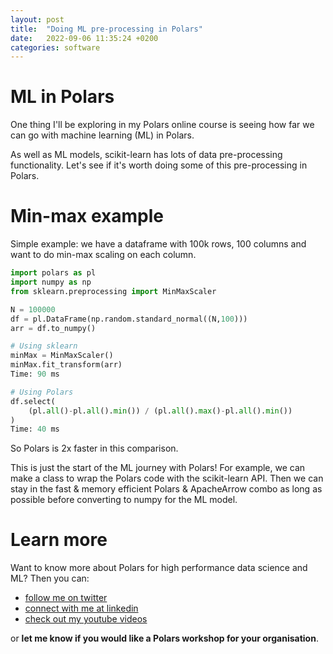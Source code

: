 ```yaml
---
layout: post
title:  "Doing ML pre-processing in Polars"
date:   2022-09-06 11:35:24 +0200
categories: software
---
```

# ML in Polars
One thing I'll be exploring in my Polars online course is seeing how far we can go with machine learning (ML) in Polars.

As well as ML models, scikit-learn has lots of data pre-processing functionality. Let's see if it's worth doing some of this pre-processing in Polars.

# Min-max example
Simple example: we have a dataframe with 100k rows, 100 columns and want to do min-max scaling on each column.
```python
import polars as pl
import numpy as np
from sklearn.preprocessing import MinMaxScaler

N = 100000
df = pl.DataFrame(np.random.standard_normal((N,100)))
arr = df.to_numpy()

# Using sklearn
minMax = MinMaxScaler()
minMax.fit_transform(arr)
Time: 90 ms

# Using Polars
df.select(
    (pl.all()-pl.all().min()) / (pl.all().max()-pl.all().min())
)
Time: 40 ms
```
So Polars is 2x faster in this comparison.

This is just the start of the ML journey with Polars! For example, we can make a class to wrap the Polars code with the scikit-learn API. Then we can stay in the fast & memory efficient Polars & ApacheArrow combo as long as possible before converting to numpy for the ML model.

# Learn more
Want to know more about Polars for high performance data science and ML? Then you can:
- [follow me on twitter](https://twitter.com/braaannigan)
- [connect with me at linkedin](https://www.linkedin.com/in/liam-brannigan-9080b214a/)
- [check out my youtube videos](https://www.youtube.com/watch?v=nGritAo-71o)

or **let me know if you would like a Polars workshop for your organisation**.